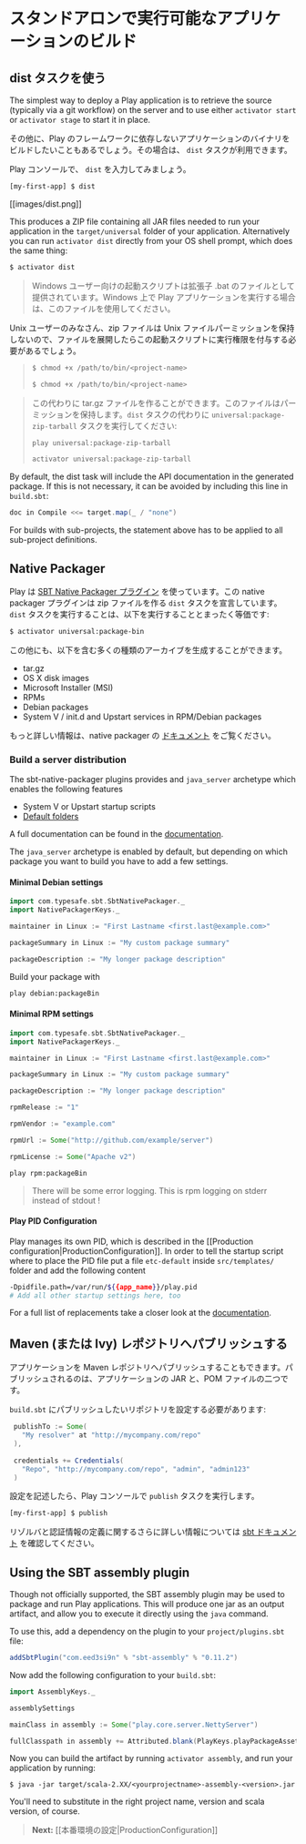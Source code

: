 <!--- Copyright (C) 2009-2013 Typesafe Inc. <http://www.typesafe.com> -->
<!--
# Creating a standalone version of your application
-->
# スタンドアロンで実行可能なアプリケーションのビルド

<!--
## Using the dist task
-->
## dist タスクを使う

The simplest way to deploy a Play application is to retrieve the source (typically via a git workflow) on the server and to use either `activator start` or `activator stage` to start it in place.

<!--
However, you sometimes need to build a binary version of your application and deploy it to the server without any dependency on Play itself. You can do this with the `dist` task.
-->
その他に、Play のフレームワークに依存しないアプリケーションのバイナリをビルドしたいこともあるでしょう。その場合は、 `dist` タスクが利用できます。

<!--
In the Play console, simply type `dist`:
-->
Play コンソールで、 `dist` を入力してみましょう。

```bash
[my-first-app] $ dist
```

[[images/dist.png]]

This produces a ZIP file containing all JAR files needed to run your application in the `target/universal` folder of your application. Alternatively you can run `activator dist` directly from your OS shell prompt, which does the same thing:

```bash
$ activator dist
```

<!--
> For Windows users a start script will be produced with a .bat file extension. Use this file when running a Play application on Windows.
-->
> Windows ユーザー向けの起動スクリプトは拡張子 .bat のファイルとして提供されています。Windows 上で Play アプリケーションを実行する場合は、このファイルを使用してください。
>
>
<!--
> For Unix users, zip files do not retain Unix file permissions so when the file is expanded the start script will be required to be set as an executable:
-->
Unix ユーザーのみなさん、zip ファイルは Unix ファイルパーミッションを保持しないので、ファイルを展開したらこの起動スクリプトに実行権限を付与する必要があるでしょう。
>
> ```bash
> $ chmod +x /path/to/bin/<project-name>
> ```
>
>
> ```bash
> $ chmod +x /path/to/bin/<project-name>
> ```
>
<!--
> Alternatively a tar.gz file can be produced instead. Tar files retain permissions. Invoke the `universal:package-zip-tarball` task instead of the `dist` task:
-->
> この代わりに tar.gz ファイルを作ることができます。このファイルはパーミッションを保持します。`dist` タスクの代わりに `universal:package-zip-tarball` タスクを実行してください:
>
> ```bash
> play universal:package-zip-tarball
> ```
>
> ```bash
> activator universal:package-zip-tarball
> ```

By default, the dist task will include the API documentation in the generated package. If this is not necessary, it can be avoided by including this line in `build.sbt`:

```scala
doc in Compile <<= target.map(_ / "none")
```
For builds with sub-projects, the statement above has to be applied to all sub-project definitions.

<!--
## The Native Packager
-->
## Native Packager

<!--
Play uses the [SBT Native Packager plugin](http://www.scala-sbt.org/sbt-native-packager/). The native packager plugin declares the `dist` task to create a zip file. Invoking the `dist` task is directly equivalent to invoking the following:
-->
Play は [SBT Native Packager プラグイン](http://www.scala-sbt.org/sbt-native-packager/) を使っています。この native packager プラグインは zip ファイルを作る `dist` タスクを宣言しています。`dist` タスクを実行することは、以下を実行することとまったく等価です:

```bash
$ activator universal:package-bin
```

<!--
Many other types of archive can be generated including:
-->
この他にも、以下を含む多くの種類のアーカイブを生成することができます。

* tar.gz
* OS X disk images
* Microsoft Installer (MSI)
* RPMs
* Debian packages
* System V / init.d and Upstart services in RPM/Debian packages

<!--
Please consult the [documentation](http://www.scala-sbt.org/sbt-native-packager) on the native packager for more information.
-->
もっと詳しい情報は、native packager の [ドキュメント](http://www.scala-sbt.org/sbt-native-packager) をご覧ください。

### Build a server distribution

The sbt-native-packager plugins provides and `java_server` archetype which enables the following features

* System V or Upstart startup scripts
* [Default folders](http://www.scala-sbt.org/sbt-native-packager/GettingStartedServers/MyFirstProject.html#default-mappings)

A full documentation can be found in the [documentation](http://www.scala-sbt.org/sbt-native-packager/GettingStartedServers/index.html).

The `java_server` archetype is enabled by default, but depending on which package you want to build you have to add a few settings. 

#### Minimal Debian settings

```scala
import com.typesafe.sbt.SbtNativePackager._
import NativePackagerKeys._

maintainer in Linux := "First Lastname <first.last@example.com>"

packageSummary in Linux := "My custom package summary"

packageDescription := "My longer package description"
```

Build your package with

```bash
play debian:packageBin
```

#### Minimal RPM settings

```scala
import com.typesafe.sbt.SbtNativePackager._
import NativePackagerKeys._

maintainer in Linux := "First Lastname <first.last@example.com>"

packageSummary in Linux := "My custom package summary"

packageDescription := "My longer package description"

rpmRelease := "1"

rpmVendor := "example.com"

rpmUrl := Some("http://github.com/example/server")

rpmLicense := Some("Apache v2")
```

```bash
play rpm:packageBin
```

> There will be some error logging. This is rpm logging on stderr instead of stdout !

#### Play PID Configuration 

Play manages its own PID, which is described in the [[Production configuration|ProductionConfiguration]].  In order to tell the startup script where to place the PID file put a file `etc-default` inside `src/templates/` folder and add the following content

```bash
-Dpidfile.path=/var/run/${{app_name}}/play.pid
# Add all other startup settings here, too
```

For a full list of replacements take a closer look at the [documentation](http://www.scala-sbt.org/sbt-native-packager/GettingStartedServers/AddingConfiguration.html).


<!--
## Publishing to a Maven (or Ivy) repository
-->
## Maven (または Ivy) レポジトリへパブリッシュする

<!--
You can also publish your application to a Maven repository. This publishes both the JAR file containing your application and the corresponding POM file.
-->
アプリケーションを Maven レポジトリへパブリッシュすることもできます。パブリッシュされるのは、アプリケーションの JAR と、POM ファイルの二つです。

<!--
You have to configure the repository you want to publish to, in your `build.sbt` file:
-->
`build.sbt` にパブリッシュしたいリポジトリを設定する必要があります:

```scala
 publishTo := Some(
   "My resolver" at "http://mycompany.com/repo"
 ),
 
 credentials += Credentials(
   "Repo", "http://mycompany.com/repo", "admin", "admin123"
 )
```

<!--
Then in the Play console, use the `publish` task:
-->
設定を記述したら、Play コンソールで `publish` タスクを実行します。

```bash
[my-first-app] $ publish
```

<!--
> Check the [sbt documentation](http://www.scala-sbt.org/release/docs/index.html) to get more information about the resolvers and credentials definition.
-->
リゾルバと認証情報の定義に関するさらに詳しい情報については [sbt ドキュメント](http://www.scala-sbt.org/release/docs/index.html) を確認してください。

## Using the SBT assembly plugin

Though not officially supported, the SBT assembly plugin may be used to package and run Play applications.  This will produce one jar as an output artifact, and allow you to execute it directly using the `java` command.

To use this, add a dependency on the plugin to your `project/plugins.sbt` file:

```scala
addSbtPlugin("com.eed3si9n" % "sbt-assembly" % "0.11.2")
```

Now add the following configuration to your `build.sbt`:

```scala
import AssemblyKeys._

assemblySettings

mainClass in assembly := Some("play.core.server.NettyServer")

fullClasspath in assembly += Attributed.blank(PlayKeys.playPackageAssets.value)
```

Now you can build the artifact by running `activator assembly`, and run your application by running:

```
$ java -jar target/scala-2.XX/<yourprojectname>-assembly-<version>.jar
```

You'll need to substitute in the right project name, version and scala version, of course.

<!--
> **Next:** [[Production configuration|ProductionConfiguration]]
-->
> **Next:** [[本番環境の設定|ProductionConfiguration]]
